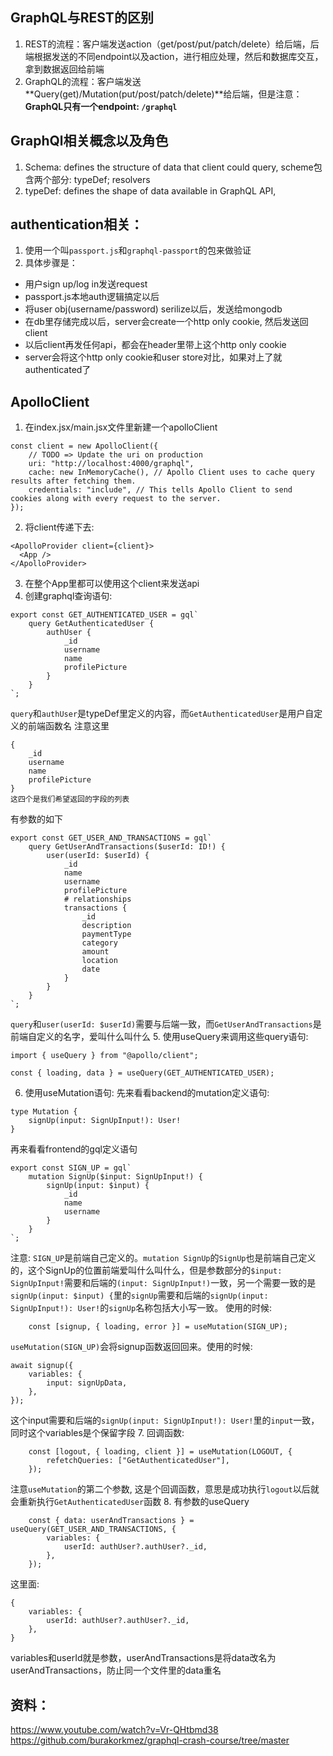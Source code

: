 ## GraphQL与REST的区别
1. REST的流程：客户端发送action（get/post/put/patch/delete）给后端，后端根据发送的不同endpoint以及action，进行相应处理，然后和数据库交互，拿到数据返回给前端
2. GraphQL的流程：客户端发送**Query(get)/Mutation(put/post/patch/delete)**给后端，但是注意：**GraphQL只有一个endpoint: `/graphql`**

## GraphQl相关概念以及角色
1. Schema: defines the structure of data that client could query, scheme包含两个部分: typeDef; resolvers
2. typeDef: defines the shape of data available in GraphQL API, 

## authentication相关：
1. 使用一个叫`passport.js`和`graphql-passport`的包来做验证
1. 具体步骤是：
- 用户sign up/log in发送request
- passport.js本地auth逻辑搞定以后
- 将user obj(username/password) serilize以后，发送给mongodb
- 在db里存储完成以后，server会create一个http only cookie, 然后发送回client
- 以后client再发任何api，都会在header里带上这个http only cookie
- server会将这个http only cookie和user store对比，如果对上了就authenticated了

## ApolloClient
1. 在index.jsx/main.jsx文件里新建一个apolloClient
```
const client = new ApolloClient({
	// TODO => Update the uri on production
	uri: "http://localhost:4000/graphql",
	cache: new InMemoryCache(), // Apollo Client uses to cache query results after fetching them.
	credentials: "include", // This tells Apollo Client to send cookies along with every request to the server.
});
```
2. 将client传递下去:
```
<ApolloProvider client={client}>
  <App />
</ApolloProvider>
```
3. 在整个App里都可以使用这个client来发送api
4. 创建graphql查询语句:
```
export const GET_AUTHENTICATED_USER = gql`
	query GetAuthenticatedUser {
		authUser {
			_id
			username
			name
			profilePicture
		}
	}
`;
```
`query`和`authUser`是typeDef里定义的内容，而`GetAuthenticatedUser`是用户自定义的前端函数名
注意这里
```
{
	_id
	username
	name
	profilePicture
}
这四个是我们希望返回的字段的列表
```
有参数的如下
```
export const GET_USER_AND_TRANSACTIONS = gql`
	query GetUserAndTransactions($userId: ID!) {
		user(userId: $userId) {
			_id
			name
			username
			profilePicture
			# relationships
			transactions {
				_id
				description
				paymentType
				category
				amount
				location
				date
			}
		}
	}
`;
```
`query`和`user(userId: $userId)`需要与后端一致，而`GetUserAndTransactions`是前端自定义的名字，爱叫什么叫什么
5. 使用useQuery来调用这些query语句:
```
import { useQuery } from "@apollo/client";

const { loading, data } = useQuery(GET_AUTHENTICATED_USER);

```
6. 使用useMutation语句:
先来看看backend的mutation定义语句:
```
type Mutation {
	signUp(input: SignUpInput!): User!
}
```
再来看看frontend的gql定义语句
```
export const SIGN_UP = gql`
	mutation SignUp($input: SignUpInput!) {
		signUp(input: $input) {
			_id
			name
			username
		}
	}
`;
```
注意: `SIGN_UP`是前端自己定义的。`mutation SignUp`的`SignUp`也是前端自己定义的，这个SignUp的位置前端爱叫什么叫什么，但是参数部分的`$input: SignUpInput!`需要和后端的`(input: SignUpInput!)`一致，另一个需要一致的是`signUp(input: $input) {`里的`signUp`需要和后端的`signUp(input: SignUpInput!): User!`的`signUp`名称包括大小写一致。
使用的时候:
```
	const [signup, { loading, error }] = useMutation(SIGN_UP);
```
`useMutation(SIGN_UP)`会将signup函数返回回来。使用的时候:
```
await signup({
	variables: {
		input: signUpData,
	},
});
```
这个input需要和后端的`signUp(input: SignUpInput!): User!`里的`input`一致，同时这个variables是个保留字段
7. 回调函数:
```
	const [logout, { loading, client }] = useMutation(LOGOUT, {
		refetchQueries: ["GetAuthenticatedUser"],
	});
```
注意`useMutation`的第二个参数, 这是个回调函数，意思是成功执行`logout`以后就会重新执行`GetAuthenticatedUser`函数
8. 有参数的useQuery
```
	const { data: userAndTransactions } = useQuery(GET_USER_AND_TRANSACTIONS, {
		variables: {
			userId: authUser?.authUser?._id,
		},
	});
```
这里面:
```
{
	variables: {
		userId: authUser?.authUser?._id,
	},
}
```
variables和userId就是参数，userAndTransactions是将data改名为userAndTransactions，防止同一个文件里的data重名
## 资料：
https://www.youtube.com/watch?v=Vr-QHtbmd38
https://github.com/burakorkmez/graphql-crash-course/tree/master